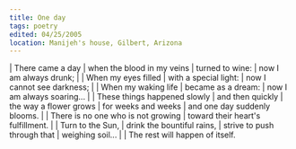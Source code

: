 ```yaml
---
title: One day
tags: poetry
edited: 04/25/2005
location: Manijeh's house, Gilbert, Arizona
---
```


| There came a day
| when the blood in my veins
|   turned to wine:
| now I am always drunk;
|
| When my eyes filled
|   with a special light:
| now I cannot see darkness;
|
| When my waking life
|   became as a dream:
| now I am always soaring...
|
| These things happened slowly
|   and then quickly
| the way a flower grows
| for weeks and weeks
| and one day suddenly blooms.
|
| There is no one who is not growing
| toward their heart's fulfillment.
|
| Turn to the Sun,
| drink the bountiful rains,
| strive to push through that
|   weighing soil...
|
| The rest will happen of itself.
